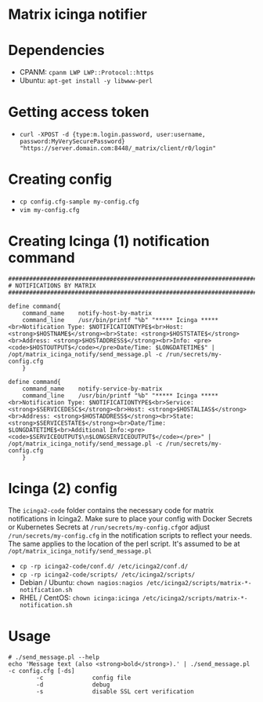 # Matrix icinga notifier

# Dependencies

* CPANM: `cpanm LWP LWP::Protocol::https`
* Ubuntu: `apt-get install -y libwww-perl`

# Getting access token

* `curl -XPOST -d {type:m.login.password, user:username, password:MyVerySecurePassword} "https://server.domain.com:8448/_matrix/client/r0/login"`

# Creating config

* `cp config.cfg-sample my-config.cfg`
* `vim my-config.cfg`

# Creating Icinga (1) notification command

```
################################################################################
# NOTIFICATIONS BY MATRIX
################################################################################

define command{
	command_name	notify-host-by-matrix
	command_line	/usr/bin/printf "%b" "***** Icinga *****<br>Notification Type: $NOTIFICATIONTYPE$<br>Host: <strong>$HOSTNAME$</strong><br>State: <strong>$HOSTSTATE$</strong><br>Address: <strong>$HOSTADDRESS$</strong><br>Info: <pre><code>$HOSTOUTPUT$</code></pre>Date/Time: $LONGDATETIME$" | /opt/matrix_icinga_notify/send_message.pl -c /run/secrets/my-config.cfg
	}

define command{
	command_name	notify-service-by-matrix
	command_line	/usr/bin/printf "%b" "***** Icinga *****<br>Notification Type: $NOTIFICATIONTYPE$<br>Service: <strong>$SERVICEDESC$</strong><br>Host: <strong>$HOSTALIAS$</strong><br>Address: <strong>$HOSTADDRESS$</strong><br>State: <strong>$SERVICESTATE$</strong><br>Date/Time: $LONGDATETIME$<br>Additional Info:<pre><code>$SERVICEOUTPUT$\n$LONGSERVICEOUTPUT$</code></pre>" | /opt/matrix_icinga_notify/send_message.pl -c /run/secrets/my-config.cfg
	}
```

# Icinga (2) config
The `icinga2-code` folder contains the necessary code for matrix notifications in Icinga2. Make sure to place your config with Docker Secrets or Kubernetes Secrets at `/run/secrets/my-config.cfg`or adjust `/run/secrets/my-config.cfg` in the notification scripts to reflect your needs. The same applies to the location of the perl script. It's assumed to be at `/opt/matrix_icinga_notify/send_message.pl`

* `cp -rp icinga2-code/conf.d/ /etc/icinga2/conf.d/`
* `cp -rp icinga2-code/scripts/ /etc/icinga2/scripts/`
* Debian / Ubuntu: `chown nagios:nagios /etc/icinga2/scripts/matrix-*-notification.sh`
* RHEL / CentOS: `chown icinga:icinga /etc/icinga2/scripts/matrix-*-notification.sh`

# Usage

```
# ./send_message.pl --help
echo 'Message text (also <strong>bold</strong>).' | ./send_message.pl -c config.cfg [-ds]
        -c              config file
        -d              debug
        -s              disable SSL cert verification
```

